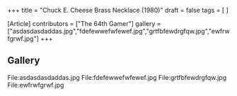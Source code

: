 +++
title = "Chuck E. Cheese Brass Necklace (1980)"
draft = false
tags = [ ]

[Article]
contributors = ["The 64th Gamer"]
gallery = ["asdasdasdaddas.jpg","fdefewwefwfewef.jpg","grtfbfewdrgfqw.jpg","ewfrwfgrwf.jpg"]
+++
## Gallery ##
<gallery>
File:asdasdasdaddas.jpg
File:fdefewwefwfewef.jpg
File:grtfbfewdrgfqw.jpg
File:ewfrwfgrwf.jpg
</gallery>